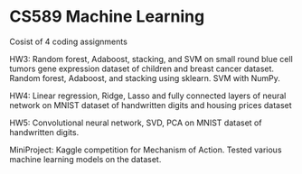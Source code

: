 # CS589 Machine Learning 

Cosist of 4 coding assignments

HW3: Random forest, Adaboost, stacking, and SVM on small round blue cell tumors gene expression dataset of children and breast cancer dataset.
Random forest, Adaboost, and stacking using sklearn. SVM with NumPy.

HW4: Linear regression, Ridge, Lasso and fully connected layers of neural network on MNIST dataset of handwritten digits and housing prices dataset

HW5: Convolutional neural network, SVD, PCA on MNIST dataset of handwritten digits.

MiniProject: Kaggle competition for Mechanism of Action. Tested various machine learning models on the dataset.
